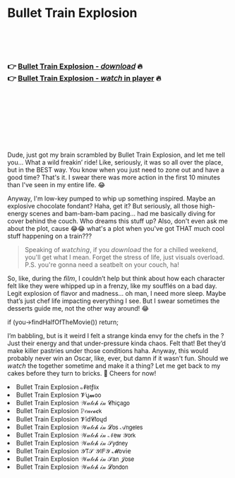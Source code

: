 <h1>Bullet Train Explosion</h1>

<br><br><br>

<h3>👉 <a href="https://Michaels-querobackli1972.github.io/pvbgmqtxfl/">Bullet Train Explosion - 𝘥𝘰𝘸𝘯𝘭𝘰𝘢𝘥</a> 🔥<br>
👉 <a href="https://Michaels-querobackli1972.github.io/pvbgmqtxfl/">Bullet Train Explosion - 𝘸𝘢𝘵𝘤𝘩 in player</a> 🔥
</h3>



<br><br><br><br><br><br><br>


Dude, just got my brain scrambled by Bullet Train Explosion, and let me tell you... What a wild freakin’ ride! Like, seriously, it was so all over the place, but in the BEST way. You know when you just need to zone out and have a good time? That's it. I swear there was more action in the first 10 minutes than I've seen in my entire life. 😂 

Anyway, I'm low-key pumped to whip up something inspired. Maybe an explosive chocolate fondant? Haha, get it? But seriously, all those high-energy scenes and bam-bam-bam pacing... had me basically diving for cover behind the couch. Who dreams this stuff up? Also, don't even ask me about the plot, cause 😂😂 what's a plot when you've got THAT much cool stuff happening on a train???

> Speaking of 𝘸𝘢𝘵𝘤𝘩𝘪𝘯𝘨, if you 𝘥𝘰𝘸𝘯𝘭𝘰𝘢𝘥 the   for a chilled weekend, you'll get what I mean. Forget the stress of life, just visuals overload. P.S. you're gonna need a seatbelt on your couch, ha!

So, like, during the 𝘧𝘪𝘭𝘮, I couldn’t help but think about how each character felt like they were whipped up in a frenzy, like my soufflés on a bad day. Legit explosion of flavor and madness... oh man, I need more sleep. Maybe that’s just chef life impacting everything I see. But I swear sometimes the desserts guide me, not the other way around! 😂

if (you->findHalfOfTheMovie()) return;

I’m babbling, but is it weird I felt a strange kinda envy for the chefs in the  ? Just their energy and that under-pressure kinda chaos. Felt that! Bet they’d make killer pastries under those conditions haha. Anyway, this   would probably never win an Oscar, like, ever, but damn if it wasn't fun. Should we 𝘸𝘢𝘵𝘤𝘩 the   together sometime and make it a thing? Let me get back to my cakes before they turn to bricks. 🎂 Cheers for now!

<li>Bullet Train Explosion 𝓝𝖾𝗍ƒ𝗅𝗂𝗑</li>
<li>Bullet Train Explosion 𝓥ų𝓶𝗈𝗈</li>
<li>Bullet Train Explosion 𝒲𝒶𝓉𝒸𝒽 𝒾𝓃 𝓒𝗁𝗂ç𝖺𝗀𝗈</li>
<li>Bullet Train Explosion 𝙿𝑒𝒶𝒸𝓸𝐜𝗄</li>
<li>Bullet Train Explosion 𝓥𝗂ԁ𝓒𝗅𝗈ųԁ</li>
<li>Bullet Train Explosion 𝒲𝒶𝓉𝒸𝒽 𝒾𝓃 𝓛𝗈𝗌 𝒜𝗇𝗀𝖾𝗅𝖾𝗌</li>
<li>Bullet Train Explosion 𝒲𝒶𝓉𝒸𝒽 𝒾𝓃 𝒩𝖾𝗐 𝒴𝗈𝗋𝗄</li>
<li>Bullet Train Explosion 𝒲𝒶𝓉𝒸𝒽 𝒾𝓃 𝒮𝗒𝖽𝗇𝖾𝗒</li>
<li>Bullet Train Explosion 𝒴𝖳𝒮 𝒴𝖨𝖥𝒴 𝓜𝗈ν𝗂𝖾</li>
<li>Bullet Train Explosion 𝒲𝒶𝓉𝒸𝒽 𝒾𝓃 𝒮𝖺𝗇 𝒥𝗈𝗌𝖾</li>
<li>Bullet Train Explosion 𝒲𝒶𝓉𝒸𝒽 𝒾𝓃 𝓛𝗈𝗇𝖽𝗈𝗇</li>
